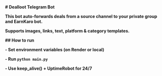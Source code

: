**# Dealloot Telegram Bot**



**This bot auto-forwards deals from a source channel to your private group and EarnKaro bot.**

**Supports images, links, text, platform \& category templates.**



**## How to run**



**- Set environment variables (on Render or local)**

**- Run `python main.py`**

**- Use keep\_alive() + UptimeRobot for 24/7**



